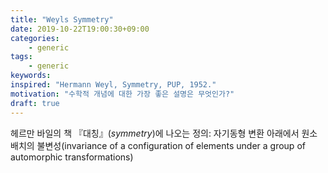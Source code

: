 ```yaml
---
title: "Weyls Symmetry"
date: 2019-10-22T19:00:30+09:00
categories:
    - generic
tags:
    - generic
keywords:
inspired: "Hermann Weyl, Symmetry, PUP, 1952."
motivation: "수학적 개념에 대한 가장 좋은 설명은 무엇인가?"
draft: true
---
```


헤르만 바일의 책 『대칭』(*symmetry*)에 나오는 정의:
자기동형 변환 아래에서 원소 배치의 불변성(invariance of a configuration of elements under a group of automorphic transformations)
